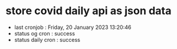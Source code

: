 # store covid daily api as json data

- last cronjob : Friday, 20 January 2023 13:20:46
- status og cron : success
- status daily cron : success
      
      